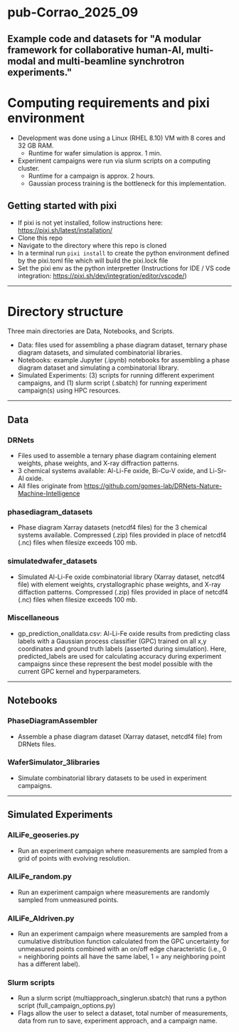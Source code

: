 # pub-Corrao_2025_09
Example code and datasets for "A modular framework for collaborative human-AI, multi-modal and multi-beamline synchrotron experiments."
-----
# Computing requirements and pixi environment
- Development was done using a Linux (RHEL 8.10) VM with 8 cores and 32 GB RAM.
    - Runtime for wafer simulation is approx. 1 min.
- Experiment campaigns were run via slurm scripts on a computing cluster.
    - Runtime for a campaign is approx. 2 hours.
    - Gaussian process training is the bottleneck for this implementation.
## Getting started with pixi
- If pixi is not yet installed, follow instructions here: https://pixi.sh/latest/installation/
- Clone this repo
- Navigate to the directory where this repo is cloned
- In a terminal run `pixi install` to create the python environment defined by the pixi.toml file which will build the pixi.lock file
- Set the pixi env as the python interpretter (Instructions for IDE / VS code integration: https://pixi.sh/dev/integration/editor/vscode/)
-----
# Directory structure
Three main directories are Data, Notebooks, and Scripts.
- Data: files used for assembling a phase diagram dataset, ternary phase diagram datasets, and simulated combinatorial libraries.
- Notebooks: example Jupyter (.ipynb) notebooks for assembling a phase diagram dataset and simulating a combinatorial library.
- Simulated Experiments: (3) scripts for running different experiment campaigns, and (1) slurm script (.sbatch) for running experiment campaign(s) using HPC resources.
-----
## Data
### DRNets
- Files used to assemble a ternary phase diagram containing element weights, phase weights, and X-ray diffraction patterns.
- 3 chemical systems available: Al-Li-Fe oxide, Bi-Cu-V oxide, and Li-Sr-Al oxide.
- All files originate from https://github.com/gomes-lab/DRNets-Nature-Machine-Intelligence
### phasediagram_datasets
- Phase diagram Xarray datasets (netcdf4 files) for the 3 chemical systems available. Compressed (.zip) files provided in place of netcdf4 (.nc) files when filesize exceeds 100 mb.
### simulatedwafer_datasets
- Simulated Al-Li-Fe oxide combinatorial library (Xarray dataset, netcdf4 file) with element weights, crystallographic phase weights, and X-ray diffaction patterns. Compressed (.zip) files provided in place of netcdf4 (.nc) files when filesize exceeds 100 mb.
### Miscellaneous
- gp_prediction_onalldata.csv: Al-Li-Fe oxide results from predicting class labels with a Gaussian process classifier (GPC) trained on all x,y coordinates and ground truth labels (asserted during simulation). Here, predicted_labels are used for calculating accuracy during experiment campaigns since these represent the best model possible with the current GPC kernel and hyperparameters.
-----
## Notebooks
### PhaseDiagramAssembler
- Assemble a phase diagram dataset (Xarray dataset, netcdf4 file) from DRNets files.
### WaferSimulator_3libraries
- Simulate combinatorial library datasets to be used in experiment campaigns.
-----
## Simulated Experiments
### AlLiFe_geoseries.py
- Run an experiment campaign where measurements are sampled from a grid of points with evolving resolution.
### AlLiFe_random.py
- Run an experiment campaign where measurements are randomly sampled from unmeasured points.
### AlLiFe_AIdriven.py
- Run an experiment campaign where measurements are sampled from a cumulative distribution function calculated from the GPC uncertainty for unmeasured points combined with an on/off edge characteristic (i.e., 0 = neighboring points all have the same label, 1 = any neighboring point has a different label).
### Slurm scripts
- Run a slurm script (multiapproach_singlerun.sbatch) that runs a python script (full_campaign_options.py)
- Flags allow the user to select a dataset, total number of measurements, data from run to save, experiment approach, and a campaign name.